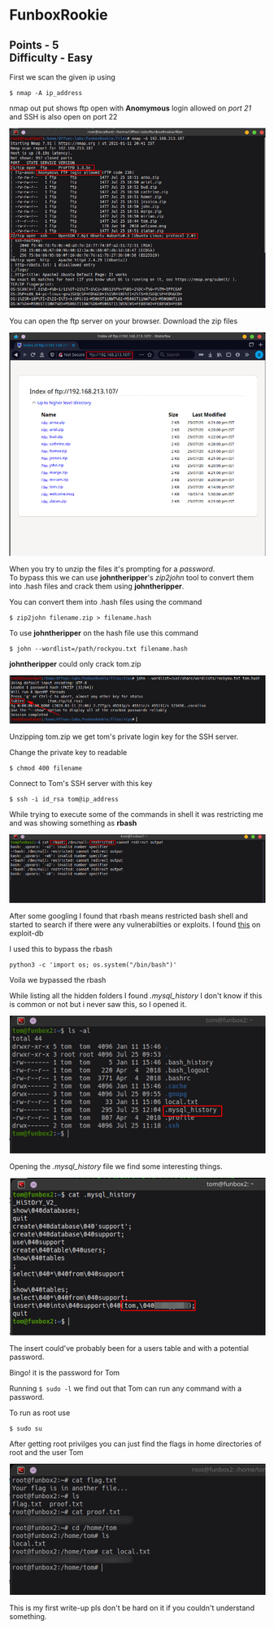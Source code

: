 # FunboxRookie
Points - 5  
Difficulty - Easy
---

First we scan the given ip using    
```
$ nmap -A ip_address
```
nmap out put shows ftp open with **Anomymous** login allowed on *port 21* and SSH is also open on port 22

![nmap scan](images/nmap1.png)

You can open the ftp server on your browser. Download the zip files    

![ftp](images/ftp1.png)    


When you try to unzip the files it's prompting for a *password*.   
To bypass this we can use **johntheripper**'s *zip2john* tool to convert them into .hash files and crack them using **johntheripper**.  

You can convert them into .hash files using the command 
```
$ zip2john filename.zip > filename.hash
```
To use **johntheripper** on the hash file use this command      
```
$ john --wordlist=/path/rockyou.txt filename.hash 
```

**johntheripper** could only crack tom.zip

![john the ripper](images/john1.png)

Unzipping tom.zip we get tom's private login key for the SSH server.    

Change the private key to readable  
```
$ chmod 400 filename
```

Connect to Tom's SSH server with this key   
```
$ ssh -i id_rsa tom@ip_address
```

While trying to execute some of the commands in shell it was restricting me and was showing something as **rbash**

![ssh](images/ssh_bash.png)

After some googling I found that rbash means restricted bash shell and started to search if there were any vulnerabilties or exploits.
I found [this](https://www.exploit-db.com/docs/english/44592-linux-restricted-shell-bypass-guide.pdf) on exploit-db

I used this to bypass the rbash
```
python3 -c 'import os; os.system("/bin/bash")'
```
Voila we bypassed the rbash     

While listing all the hidden folders I found *.mysql_history* I don't know if this is common or not but i never saw this, so I opened it.

![ls -al](images/list1.png)

Opening the *.mysql_history* file we find some interesting things.

![cat](images/cat1.png)     

The insert could've probably been for a users table and with a potential password.

Bingo! it is the password for Tom

Running ```$ sudo -l``` we find out that Tom can run any command with a password.   

To run as root use      
```
$ sudo su
```
After getting root privilges you can just find the flags in home directories of root and the user Tom

![flags](images/flags.png)

This is my first write-up pls don't be hard on it if you couldn't understand something.
